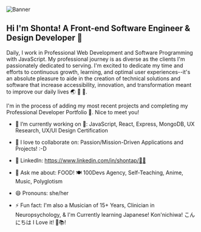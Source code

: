 ![Banner](https://github.com/ShonTechDev/shontechdev/blob/main/resizedbannergit.png)
<!--**ShonTechDev/shontechdev** is a ✨ _special_ ✨ repository because its `README.md` (this file) appears on your GitHub profile.-->
## Hi I'm Shonta! A Front-end Software Engineer & Design Developer 👋
Daily, I work in Professional Web Development and Software Programming with JavaScript. My professional journey is as diverse as the clients I'm passionately dedicated to serving. I'm excited to dedicate my time and efforts to continuous growth, learning, and optimal user experiences--it's an absolute pleasure to aide in the creation of technical solutions and software that increase accessibility, innovation, and transformation meant to improve our daily lives 🌏 🫶 🥹.

I'm in the process of adding my most recent projects and completing my Professional Developer Portfolio 💼. Nice to meet you!

- 🔭 I’m currently working on 🌱: JavaScript, React, Express, MongoDB, UX Research, UX/UI Design Certification
- 👯 I love to collaborate on: Passion/Mission-Driven Applications and Projects! :-D
- 🤝 LinkedIn: https://www.linkedin.com/in/shontap/👯‍♀

- 💬 Ask me about: FOOD! 🍽️ 100Devs Agency, Self-Teaching, Anime, Music, Polyglotism
- 😄 Pronouns: she/her
- ⚡ Fun fact: I'm also a Musician of 15+ Years, Clinician in Neuropsychology, & I'm Currently learning Japanese! Kon'nichiwa! こんにちは  I Love it! 🩵📚!
